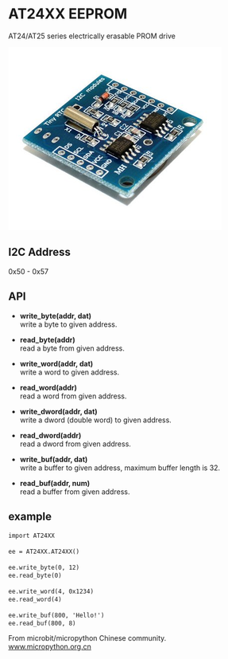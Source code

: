 # AT24XX EEPROM

AT24/AT25 series electrically erasable PROM drive

![](ds1307.jpg)

## I2C Address

0x50 - 0x57

## API

* **write_byte(addr, dat)**  
write a byte to given address.  

* **read_byte(addr)**  
read a byte from given address.

* **write_word(addr, dat)**  
write a word to given address.  

* **read_word(addr)**  
read a word from given address.

* **write_dword(addr, dat)**  
write a dword (double word) to given address.  

* **read_dword(addr)**  
read a dword from given address.

* **write_buf(addr, dat)**  
write a buffer to given address, maximum buffer length is 32.  

* **read_buf(addr, num)**  
read a buffer from given address.

## example

```
import AT24XX

ee = AT24XX.AT24XX()

ee.write_byte(0, 12)
ee.read_byte(0)

ee.write_word(4, 0x1234)
ee.read_word(4)

ee.write_buf(800, 'Hello!')
ee.read_buf(800, 8)
```

From microbit/micropython Chinese community.  
www.micropython.org.cn

